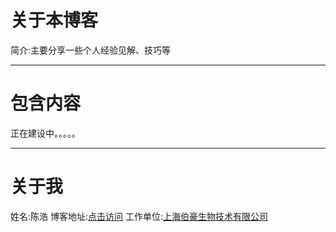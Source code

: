 # 关于本博客
简介:主要分享一些个人经验见解、技巧等

- - - - --

# 包含内容

正在建设中。。。。。
- - - - --

# 关于我
姓名:陈浩
博客地址:[点击访问](https://bioinfo1992.github.io/)
工作单位:[上海伯豪生物技术有限公司](http://www.shbio.com)

